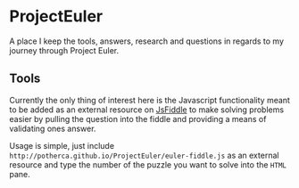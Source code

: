  ProjectEuler
==============

A place I keep the tools, answers, research and questions in regards to my journey through Project Euler.

 Tools
-------
Currently the only thing of interest here is the Javascript functionality meant to be added as 
an external resource on [JsFiddle](http://jsfiddle.net/) to make solving problems easier by pulling 
the question into the fiddle and providing a means of validating ones answer. 

Usage is simple, just include `http://potherca.github.io/ProjectEuler/euler-fiddle.js` as an external resource 
and type the number of the puzzle you want to solve into the `HTML` pane.
